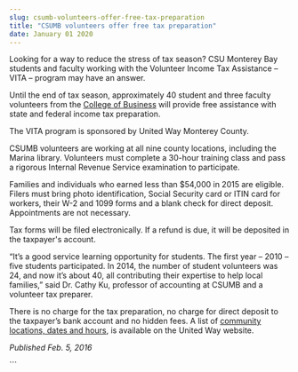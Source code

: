 ```yaml
---
slug: csumb-volunteers-offer-free-tax-preparation
title: "CSUMB volunteers offer free tax preparation"
date: January 01 2020
---
```


 
<p>
  Looking for a way to reduce the stress of tax season? CSU Monterey Bay
  students and faculty working with the Volunteer Income Tax Assistance – VITA –
  program may have an answer.
</p>
<p>
  Until the end of tax season, approximately 40 student and three faculty
  volunteers from the
  <a href="https://csumb.edu/business">College of Business</a> will provide free
  assistance with state and federal income tax preparation.
</p>
<p>The VITA program is sponsored by United Way Monterey County.</p>
<p>
  CSUMB volunteers are working at all nine county locations, including the
  Marina library. Volunteers must complete a 30&#45;hour training class and pass
  a rigorous Internal Revenue Service examination to participate.
</p>
<p>
  Families and individuals who earned less than $54,000 in 2015 are eligible.
  Filers must bring photo identification, Social Security card or ITIN card for
  workers, their W&#45;2 and 1099 forms and a blank check for direct deposit.
  Appointments are not necessary.
</p>
<p>
  Tax forms will be filed electronically. If a refund is due, it will be
  deposited in the taxpayer's account.
</p>
<p>
  “It’s a good service learning opportunity for students. The first year – 2010
  – five students participated. In 2014, the number of student volunteers was
  24, and now it’s about 40, all contributing their expertise to help local
  families,” said Dr. Cathy Ku, professor of accounting at CSUMB and a volunteer
  tax preparer.
</p>
<p>
  There is no charge for the tax preparation, no charge for direct deposit to
  the taxpayer’s bank account and no hidden fees. A list of
  <a href="https://www.unitedwaymcca.org/free&#45;tax&#45;prep"
    >community locations, dates and hours</a
  >, is available on the United Way website.
</p>
<p><em>Published Feb. 5, 2016</em></p>
```
